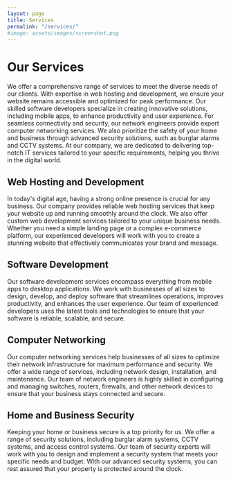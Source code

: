```yaml
---
layout: page
title: Services
permalink: "/services/"
#image: assets/images/screenshot.png
---
```


<div class="text-center p-5">
    <h1 class="display-5 fw-bold">Our Services</h1>
        <div class="mx-auto">
            <p class="fs-5 mb-4 text-secondary">We offer a comprehensive range of services to meet the diverse needs of our clients. With expertise in web hosting and development, we ensure your website remains accessible and optimized for peak performance. Our skilled software developers specialize in creating innovative solutions, including mobile apps, to enhance productivity and user experience. For seamless connectivity and security, our network engineers provide expert computer networking services. We also prioritize the safety of your home and business through advanced security solutions, such as burglar alarms and CCTV systems. At our company, we are dedicated to delivering top-notch IT services tailored to your specific requirements, helping you thrive in the digital world.</p>
        </div>
</div>

## Web Hosting and Development

In today's digital age, having a strong online presence is crucial for any business. Our company provides reliable web hosting services that keep your website up and running smoothly around the clock. We also offer custom web development services tailored to your unique business needs. Whether you need a simple landing page or a complex e-commerce platform, our experienced developers will work with you to create a stunning website that effectively communicates your brand and message.

## Software Development

Our software development services encompass everything from mobile apps to desktop applications. We work with businesses of all sizes to design, develop, and deploy software that streamlines operations, improves productivity, and enhances the user experience. Our team of experienced developers uses the latest tools and technologies to ensure that your software is reliable, scalable, and secure.

## Computer Networking

Our computer networking services help businesses of all sizes to optimize their network infrastructure for maximum performance and security. We offer a wide range of services, including network design, installation, and maintenance. Our team of network engineers is highly skilled in configuring and managing switches, routers, firewalls, and other network devices to ensure that your business stays connected and secure.

## Home and Business Security

Keeping your home or business secure is a top priority for us. We offer a range of security solutions, including burglar alarm systems, CCTV systems, and access control systems. Our team of security experts will work with you to design and implement a security system that meets your specific needs and budget. With our advanced security systems, you can rest assured that your property is protected around the clock.
